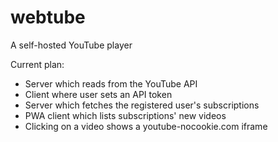 # webtube

A self-hosted YouTube player

Current plan:
- Server which reads from the YouTube API
- Client where user sets an API token
- Server which fetches the registered user's subscriptions
- PWA client which lists subscriptions' new videos
- Clicking on a video shows a youtube-nocookie.com iframe